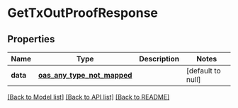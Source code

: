 # GetTxOutProofResponse
## Properties

| Name | Type | Description | Notes |
|------------ | ------------- | ------------- | -------------|
| **data** | [**oas_any_type_not_mapped**](.md) |  | [default to null] |

[[Back to Model list]](../README.md#documentation-for-models) [[Back to API list]](../README.md#documentation-for-api-endpoints) [[Back to README]](../README.md)

